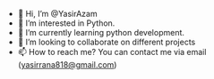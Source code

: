 - 👋 Hi, I’m @YasirAzam
- 👀 I’m interested in Python.
- 🌱 I’m currently learning python development.
- 💞️ I’m looking to collaborate on different projects 
- 📫 How to reach me? You can contact me via email (yasirrana818@gmail.com)

<!---
YasirAzam6/YasirAzam6 is a ✨ special ✨ repository because its `README.md` (this file) appears on your GitHub profile.
You can click the Preview link to take a look at your changes.
--->
